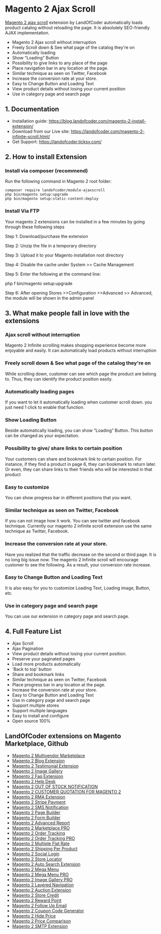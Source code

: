 # Magento 2 Ajax Scroll

[Magento 2 ajax scroll](https://landofcoder.com/magento-2-infinite-scroll.html/) extension by LandOfCoder automatically loads product catalog without reloading the page. It is absolutely SEO-friendly AJAX implementation.

- Magento 2 Ajax scroll without interruption
- Freely Scroll down & See what page of the catalog they're on
- Automatically loading 
- Show “Loading” Button 
- Possibility to give links to any place of the page
- Place navigation bar in any location at the page.
- Similar technique as seen on Twitter, Facebook
- Increase the conversion rate at your store.
- Easy to Change Button and Loading Text
- View product details without losing your current position
- Use in category page and search page


## 1. Documentation

- Installation guide: https://blog.landofcoder.com/magento-2-install-extension/
- Download from our Live site: https://landofcoder.com/magento-2-infinite-scroll.html/
- Get Support: https://landofcoder.ticksy.com/


## 2. How to install Extension

### Install via composer (recommend)


Run the following command in Magento 2 root folder:

```
composer require landofcoder/module-ajaxscroll
php bin/magento setup:upgrade
php bin/magento setup:static-content:deploy
```

### Install Via FTP

Your magento 2 extensions can be installed in a few minutes by going through these following steps

Step 1: Download/purchase the extension

Step 2: Unzip the file in a temporary directory

Step 3: Upload it to your Magento installation root directory

Step 4: Disable the cache under System­ >> Cache Management

Step 5: Enter the following at the command line:

php ­f bin/magento setup:upgrade

Step 6: After opening Stores­ >>Configuration >­>Advanced >­> Advanced, the module will be shown in the admin panel



## 3. What make people fall in love with the extensions

### Ajax scroll without interruption
Magento 2 Infinite scrolling makes shopping experience become more enjoyable and easily. It can automatically load products without interruption

### Freely scroll down & See what page of the catalog they're on
While scrolling down, customer can see which page the product are belong to. Thus, they can identify the product position easily.


### Automatically loading pages
If you want to let it automatically loading when customer scroll down. you just need 1 click to enable that function.

### Show Loading Button
Beside automatically loading, you can show “Loading” Button. This button can be changed as your expectation.


### Possibility to give/ share links to certain position
Your customers can share and bookmark link to certain position. For instance, if they find a product in page 6, they can bookmark to return later. Or even, they can share links to their friends who will be interested in that product


### Easy to customize
You can show progress bar in different positions that you want.

### Similar technique as seen on Twitter, Facebook
If you can not image how it work. You can see twitter and facebook technique. Currently our magento 2 infinite scroll extension use the same technique as Twitter, Facebook.


### Increase the conversion rate at your store.
Have you realized that the traffic decrease on the second or third page. It is no long big issue now. The magento 2 Infinite scroll will encourage customer to see the following. As a result, your conversion rate increase.

### Easy to Change Button and Loading Text
It is also easy for you to customize Loading Text, Loading image, Button, etc.


### Use in category page and search page
You can use our extension in category page and search page.


## 4. Full Feature List
- Ajax Scroll 
- Ajax Pagination
- View product details without losing your current position.
- Preserve your paginated pages
- Load more products automatically
- 'Back to top' button
- Share and bookmark links
- Similar technique as seen on Twitter, Facebook
- Place progress bar in any location at the page.
- Increase the conversion rate at your store.
- Easy to Change Button and Loading Text
- Use in category page and search page
- Support multiple stores
- Support multiple languages
- Easy to install and configure
- Open source 100%


## LandOfCoder extensions on Magento Marketplace, Github
- [Magento 2 Multivendor Marketplace](https://landofcoder.com/magento-2-marketplace-extension.html/)
- [Magento 2 Blog Extension](https://landofcoder.com/magento-2-blog-extension.html/)
- [Magento 2 Testimonial Extension](https://landofcoder.com/testimonial-extension-for-magento2.html/)
- [Magento 2 Image Gallery](https://landofcoder.com/magento-2-image-gallery.html/)
- [Magento 2 Faq Extension](https://landofcoder.com/faq-extension-for-magento2.html/)
- [Magento 2 Help Desk](https://landofcoder.com/magento-2-help-desk-extension.html)
- [Magento 2 OUT OF STOCK NOTIFICATION](https://landofcoder.com/magento-2-out-of-stock-notification.html/)
- [Magento 2 CUSTOMER QUOTATION FOR MAGENTO 2](https://landofcoder.com/magento-2-quote-extension.html/)
- [Magento 2 RMA Extension](https://landofcoder.com/magento-2-rma-extension.html/)
- [Magento 2 Stripe Payment](https://landofcoder.com/magento-2-stripe-payment-pro.html/)
- [Magento 2 SMS Notification](https://landofcoder.com/magento-2-sms-notification-extension.html/)
- [Magento 2 Page Builder](https://landofcoder.com/magento-2-page-builder.html/)
- [Magento 2 Form Builder](https://landofcoder.com/magento-2-form-builder.html/)
- [Magento 2 Advanced Report](https://landofcoder.com/magento-2-advanced-reports.html/)
- [Magento 2 Marketplace PRO](https://landofcoder.com/magento-2-marketplace-pro.html/)
- [Magento 2 Order Tracking](https://landofcoder.com/magento-2-order-tracking-extension.html/)
- [Magento 2 Order Tracking PRO](https://landofcoder.com/magento-2-order-tracking-pro-extension.html/)
- [Magento 2 Multiple Flat Rate](https://landofcoder.com/magento-2-multiple-flat-rate-shipping.html/)
- [Magento 2 Shipping Per Product](https://landofcoder.com/magento-2-shipping-per-product.html/)
- [Magento 2 Social Login](https://landofcoder.com/magento-2-social-login.html/)
- [Magento 2 Store Locator](https://landofcoder.com/magento-2-store-locator.html/)
- [Magento 2 Auto Search Extension](https://landofcoder.com/magento-2-search.html/)
- [Magento 2 Mega Menu](https://landofcoder.com/magento-2-mega-menu.html/)
- [Magento 2 Mega Menu PRO](https://landofcoder.com/magento-2-mega-menu-pro.html)
- [Magento 2 Image Gallery PRO](https://landofcoder.com/magento-2-image-gallery-pro.html/)
- [Magento 2 Layered Navigation](https://landofcoder.com/magento-2-layered-navigation.html/)
- [Magento 2 Auction Extension](https://landofcoder.com/magento-2-auction-extension.html/)
- [Magento 2 Store Credit](https://landofcoder.com/magento-2-store-credit.html/)
- [Magento 2 Reward Point](https://landofcoder.com/magento-2-reward-points.html/)
- [Magento 2 Follow Up Email](https://landofcoder.com/magento-2-follow-up-email.html/)
- [Magento 2 Coupon Code Generator](https://landofcoder.com/magento-2-coupon-extension.html/)
- [Magento 2 Hide Price](https://landofcoder.com/magento-2-hide-price.html/)
- [Magento 2 Price Comparison](https://landofcoder.com/magento-2-price-comparison.html/)
- [Magento 2 SMTP Extension](https://landofcoder.com/magento-2-smtp-extension.html)